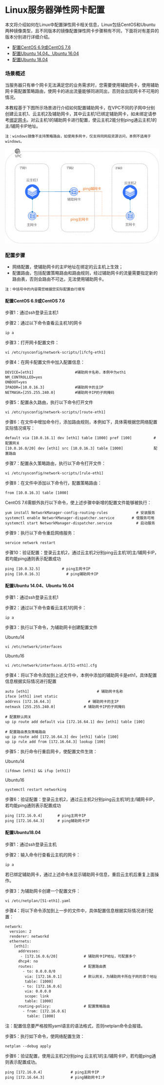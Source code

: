 # Linux服务器弹性网卡配置

本文将介绍如何在Linux中配置弹性网卡相关信息，Linux包括CentOS和Ubuntu两种镜像类型，且不同版本的镜像配置弹性网卡步骤稍有不同，下面将对有差异的版本分别进行详细介绍。

- [配置CentOS 6.9或CentOS 7.6](linux-permanent-configuration#user-content-1)
- [配置Ubuntu 14.04、Ubuntu 16.04](linux-permanent-configuration#user-content-2)
- [配置Ubuntu 18.04](linux-permanent-configuration#user-content-3)


### 场景概述

当服务器只有单个网卡无法满足您的业务需求时，您需要使用辅助网卡，使用辅助网卡需配置策略路由，使网卡的进出流量能够同进同出，否则会出现网卡不可用的情况。

本教程基于下图所示场景进行介绍如何配置辅助网卡，在VPC不同的子网中分别创建云主机1、云主机2及辅助网卡，其中云主机1已绑定辅助网卡，如未绑定请参考[绑定网卡](../Elastic-Network-Interface-Management/Associate-Elastic-Network-Interface.md)。对云主机1的辅助网卡进行配置，使云主机2能分别ping通云主机1的主/辅网卡IP地址。
```
注：windows镜像不支持策略路由，如使用多网卡，仅支持同网段资源访问，本例不适用于windows。
```
![eniforvm](../../../../../image/Networking/Elastic-Network-Interface/eni-004.png)

### 配置步骤

- 网络配置，使辅助网卡的主IP地址在绑定的云主机上生效；
- 配置路由，包括配置策略路由和路由规则，经过辅助网卡的流量需要指定新的路由表，否则会路由不可达，无法使用辅助网卡。

```
注：中括号中的内容需您根据您实际配置自行填写
```



#### 配置CentOS 6.9或CentOS 7.6
<div id="user-content-1"></div>

步骤1：通过ssh登录云主机1

步骤2：通过以下命令查看云主机1的网卡

```
ip a
```

步骤3：打开网卡配置文件：

```
vi /etc/sysconfig/network-scripts/[ifcfg-eth1]
```

步骤4：在网卡配置文件中加入配置信息：

```
DEVICE=[eth1]                   #辅助网卡名称，本例中为eth1
NM_CONTROLLED=yes
ONBOOT=yes
IPADDR=[10.0.16.3]              #辅助网卡的主IP
NETMASK=[255.255.240.0]         #辅助网卡IP的子网掩码
```

步骤5：配置永久路由，执行以下命令打开文件

```
vi /etc/sysconfig/network-scripts/[route-eth1]
```

步骤6：在文件中增加命令行，添加路由规则，本例如下，具体需根据您网络配置实际情况填写：

```
default via [10.0.16.1] dev [eth1] table [1000] pref [100]          #配置网关
[10.0.16.0/20] dev [eth1] src [10.0.16.3] table [1000]              配置路由
```

步骤7：配置永久策略路由，执行以下命令打开文件：

```
vi /etc/sysconfig/network-scripts/[rule-eth1]
```

步骤8：在文件中添加以下命令行，配置策略路由：

```
from [10.0.16.3] table [1000]			
```

CentOS  7.6需额外执行以下命令，使上述步骤中新增的配置文件能够被执行：

```
yum install NetworkManager-config-routing-rules 		    # 安装服务
systemctl enable NetworkManager-dispatcher.service 		  # 使服务可用
systemctl start NetworkManager-dispatcher.service		    # 启动服务
```

步骤9：执行以下命令重启网络服务：

``` 
service network restart
```

步骤10：验证配置：登录云主机2，通过云主机2分别ping云主机1的主/辅网卡IP，若均能ping通则表示配置成功

```
ping [10.0.32.5]          # ping主网卡IP
ping [10.0.16.3]	        # ping辅助网卡IP
```



#### 配置Ubuntu 14.04、Ubuntu 16.04
<div id="user-content-2"></div>


步骤1：通过ssh登录云主机1

步骤2：通过以下命令查看云主机1的网卡：

```
ip a
```

步骤3：执行以下命令，为辅助网卡创建配置文件

Ubuntu14

```
vi /etc/network/interfaces 
```

Ubuntu16

```
vi /etc/network/interfaces.d/[51-eth1].cfg
```

步骤4：将以下命令添加到上述文件中，本例中添加的辅助网卡是eth1，具体配置信息根据实际情况进行配置

```
auto [eth1]						          # 辅助网卡名称
iface [eth1] inet static
address [172.16.64.3]			      # 辅助网卡的主IP
netmask [255.255.240.0]			    # 辅助网卡IP的子网掩码

# 配置默认网关
up ip route add default via [172.16.64.1] dev [eth1] table [100]

# 配置路由表及策略路由
up ip route add [172.16.64.3] dev [eth1] table [100]
up ip rule add from [172.16.64.3] lookup [100]

```

步骤5：执行命令行重启网卡，使配置文件生效：

Ubuntu14

```
(ifdown [eth1] && ifup [eth1])
```

Ubuntu16

```
systemctl restart networking
```

步骤6：验证配置：登录云主机2，通过云主机2分别ping云主机1的主/辅网卡IP，若均能ping通则表示配置成功

```
ping [172.16.0.4]       # ping主网卡IP
ping [172.16.64.3]	    # ping辅助网卡IP
```



#### 配置Ubuntu18.04
<div id="user-content-3"></div>

步骤1：通过ssh登录云主机

步骤2：输入命令行查看云主机的网卡：

```
ip a
```

若已绑定辅助网卡，通过上述命令未显示辅助网卡信息，重启云主机后重复上面操作。

步骤3：为辅助网卡创建一个配置文件：

```
vi /etc/netplan/[51-eth1].yaml
```

步骤4：将以下命令添加到上一步的文件中，具体配置信息根据实际情况进行配置：

```
network:
  version: 2
  renderer: networkd
  ethernets:
    [eth1]:
      addresses:
       - [172.16.0.6/20]            # 辅助网卡IP地址，可配置多个
      dhcp4: no
      routes:              	        # 配置路由表
        - to: 0.0.0.0/0
         via: [172.16.0.1]          # 默认网关，为辅助网卡所在子网的首个地址
         table: [1000]
        - to: [172.16.0.6]
         via: 0.0.0.0
         scope: link
         table: [1000]
      routing-policy:               # 配置策略路由
        - from: [172.16.0.6]
          table: [1000]
```

注：配置信息要严格按照yaml语言的语法格式，否则netplan命令会报错。

步骤5：执行如下命令，使网络配置生效：

```
netplan --debug apply
```

步骤6：验证配置，使用云主机2分别ping 云主机1的主/辅网卡IP，若均能ping通则表示配置成功。

```
ping [172.16.0.4]             # ping主网卡IP
ping [172.16.64.3]	          # ping辅助网卡I:P
```

